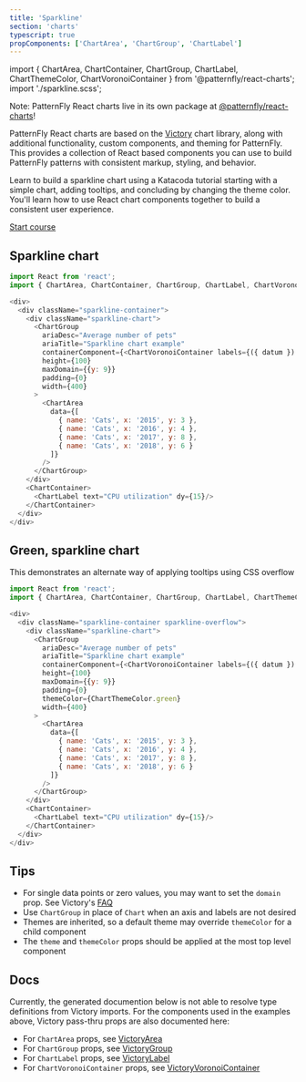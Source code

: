 ```yaml
---
title: 'Sparkline'
section: 'charts'
typescript: true
propComponents: ['ChartArea', 'ChartGroup', 'ChartLabel']
---
```


import { ChartArea, ChartContainer, ChartGroup, ChartLabel, ChartThemeColor, ChartVoronoiContainer } from '@patternfly/react-charts';
import './sparkline.scss';

Note: PatternFly React charts live in its own package at [@patternfly/react-charts](https://www.npmjs.com/package/@patternfly/react-charts)!

PatternFly React charts are based on the [Victory](https://formidable.com/open-source/victory/docs/victory-chart/) chart library, along with additional functionality, custom components, and theming for PatternFly. This provides a collection of React based components you can use to build PatternFly patterns with consistent markup, styling, and behavior.

Learn to build a sparkline chart using a Katacoda tutorial starting with a simple chart, adding tooltips, and concluding by changing the theme color. You'll learn how to use React chart components together to build a consistent user experience.

[Start course](https://katacoda.com/patternfly/courses/charts/sparkline-chart)

## Sparkline chart
```js
import React from 'react';
import { ChartArea, ChartContainer, ChartGroup, ChartLabel, ChartVoronoiContainer } from '@patternfly/react-charts';

<div>
  <div className="sparkline-container">
    <div className="sparkline-chart">
      <ChartGroup
        ariaDesc="Average number of pets"
        ariaTitle="Sparkline chart example"
        containerComponent={<ChartVoronoiContainer labels={({ datum }) => `${datum.name}: ${datum.y}`} constrainToVisibleArea />}
        height={100}
        maxDomain={{y: 9}}
        padding={0}
        width={400}
      >
        <ChartArea
          data={[
            { name: 'Cats', x: '2015', y: 3 },
            { name: 'Cats', x: '2016', y: 4 },
            { name: 'Cats', x: '2017', y: 8 },
            { name: 'Cats', x: '2018', y: 6 }
          ]}
        />
      </ChartGroup>
    </div>
    <ChartContainer>
      <ChartLabel text="CPU utilization" dy={15}/>
    </ChartContainer>
  </div>
</div>
```

## Green, sparkline chart
This demonstrates an alternate way of applying tooltips using CSS overflow
```js
import React from 'react';
import { ChartArea, ChartContainer, ChartGroup, ChartLabel, ChartThemeColor, ChartVoronoiContainer } from '@patternfly/react-charts';

<div>
  <div className="sparkline-container sparkline-overflow">
    <div className="sparkline-chart">
      <ChartGroup
        ariaDesc="Average number of pets"
        ariaTitle="Sparkline chart example"
        containerComponent={<ChartVoronoiContainer labels={({ datum }) => `${datum.name}: ${datum.y}`} />}
        height={100}
        maxDomain={{y: 9}}
        padding={0}
        themeColor={ChartThemeColor.green}
        width={400}
      >
        <ChartArea
          data={[
            { name: 'Cats', x: '2015', y: 3 },
            { name: 'Cats', x: '2016', y: 4 },
            { name: 'Cats', x: '2017', y: 8 },
            { name: 'Cats', x: '2018', y: 6 }
          ]}
        />
      </ChartGroup>
    </div>
    <ChartContainer>
      <ChartLabel text="CPU utilization" dy={15}/>
    </ChartContainer>
  </div>
</div>
```

## Tips

- For single data points or zero values, you may want to set the `domain` prop. See Victory's <a href="https://formidable.com/open-source/victory/docs/faq/#my-axis-labels-are-showing-very-small-numbers-how-do-i-fix-this" target="_blank">FAQ</a>
- Use `ChartGroup` in place of `Chart` when an axis and labels are not desired
- Themes are inherited, so a default theme may override `themeColor` for a child component
- The `theme` and `themeColor` props should be applied at the most top level component

## Docs
Currently, the generated documention below is not able to resolve type definitions from Victory imports. For the 
components used in the examples above, Victory pass-thru props are also documented here:

 - For `ChartArea` props, see <a href="https://formidable.com/open-source/victory/docs/victory-area" target="_blank">VictoryArea</a>
 - For `ChartGroup` props, see <a href="https://formidable.com/open-source/victory/docs/victory-group" target="_blank">VictoryGroup</a>
 - For `ChartLabel` props, see <a href="https://formidable.com/open-source/victory/docs/victory-label" target="_blank">VictoryLabel</a>
 - For `ChartVoronoiContainer` props, see <a href="https://formidable.com/open-source/victory/docs/victory-voronoi-container" target="_blank">VictoryVoronoiContainer</a>
